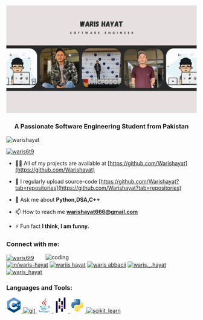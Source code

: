 ![logo](https://github.com/Warishayat/WarisHayat/blob/main/Image.png)
<h3 align="center">A Passionate Software Engineering Student from Pakistan</h3>
<p align="left"> <img src="https://komarev.com/ghpvc/?username=warishayat&label=Profile%20views&color=0e75b6&style=flat" alt="warishayat" /> </p>

<p align="left"> <a href="https://twitter.com/waris6t9" target="blank"><img src="https://img.shields.io/twitter/follow/waris6t9?logo=twitter&style=for-the-badge" alt="waris6t9" /></a> </p>

- 👨‍💻 All of my projects are available at [https://github.com/Warishayat](https://github.com/Warishayat)

- 📝 I regularly upload source-code [https://github.com/Warishayat?tab=repositories](https://github.com/Warishayat?tab=repositories)

- 💬 Ask me about **Python,DSA,C++**

- 📫 How to reach me **warishayat666@gmail.com**

- ⚡ Fun fact **I think, I am funny.**

<h3 align="left">Connect with me:</h3>
<img align="right"alt="coding" width="400" src="https://i.pinimg.com/originals/54/e3/7d/54e37d8074ebcde1d96c77d7b2a7f310.gif"
<p align="left">
<a href="https://twitter.com/waris6t9" target="blank"><img align="center" src="https://raw.githubusercontent.com/rahuldkjain/github-profile-readme-generator/master/src/images/icons/Social/twitter.svg" alt="waris6t9" height="30" width="40" /></a>
<a href="https://linkedin.com/in/in/waris-hayat" target="blank"><img align="center" src="https://raw.githubusercontent.com/rahuldkjain/github-profile-readme-generator/master/src/images/icons/Social/linked-in-alt.svg" alt="in/waris-hayat" height="30" width="40" /></a>
<a href="https://kaggle.com/wariis hayat" target="blank"><img align="center" src="https://raw.githubusercontent.com/rahuldkjain/github-profile-readme-generator/master/src/images/icons/Social/kaggle.svg" alt="wariis hayat" height="30" width="40" /></a>
<a href="https://fb.com/waris abbacii" target="blank"><img align="center" src="https://raw.githubusercontent.com/rahuldkjain/github-profile-readme-generator/master/src/images/icons/Social/facebook.svg" alt="waris abbacii" height="30" width="40" /></a>
<a href="https://instagram.com/waris._.hayat" target="blank"><img align="center" src="https://raw.githubusercontent.com/rahuldkjain/github-profile-readme-generator/master/src/images/icons/Social/instagram.svg" alt="waris._.hayat" height="30" width="40" /></a>
<a href="https://www.leetcode.com/waris_hayat" target="blank"><img align="center" src="https://raw.githubusercontent.com/rahuldkjain/github-profile-readme-generator/master/src/images/icons/Social/leet-code.svg" alt="waris_hayat" height="30" width="40" /></a>
</p>

<h3 align="left">Languages and Tools:</h3>
<p align="left"> <a href="https://www.w3schools.com/cpp/" target="_blank" rel="noreferrer"> <img src="https://raw.githubusercontent.com/devicons/devicon/master/icons/cplusplus/cplusplus-original.svg" alt="cplusplus" width="40" height="40"/> </a> <a href="https://git-scm.com/" target="_blank" rel="noreferrer"> <img src="https://www.vectorlogo.zone/logos/git-scm/git-scm-icon.svg" alt="git" width="40" height="40"/> </a> <a href="https://www.java.com" target="_blank" rel="noreferrer"> <img src="https://raw.githubusercontent.com/devicons/devicon/master/icons/java/java-original.svg" alt="java" width="40" height="40"/> </a> <a href="https://pandas.pydata.org/" target="_blank" rel="noreferrer"> <img src="https://raw.githubusercontent.com/devicons/devicon/2ae2a900d2f041da66e950e4d48052658d850630/icons/pandas/pandas-original.svg" alt="pandas" width="40" height="40"/> </a> <a href="https://www.python.org" target="_blank" rel="noreferrer"> <img src="https://raw.githubusercontent.com/devicons/devicon/master/icons/python/python-original.svg" alt="python" width="40" height="40"/> </a> <a href="https://scikit-learn.org/" target="_blank" rel="noreferrer"> <img src="https://upload.wikimedia.org/wikipedia/commons/0/05/Scikit_learn_logo_small.svg" alt="scikit_learn" width="40" height="40"/> </a> </p>
